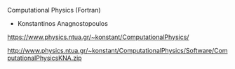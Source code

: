 Computational Physics (Fortran)
- Konstantinos Anagnostopoulos

https://www.physics.ntua.gr/~konstant/ComputationalPhysics/

http://www.physics.ntua.gr/~konstant/ComputationalPhysics/Software/ComputationalPhysicsKNA.zip